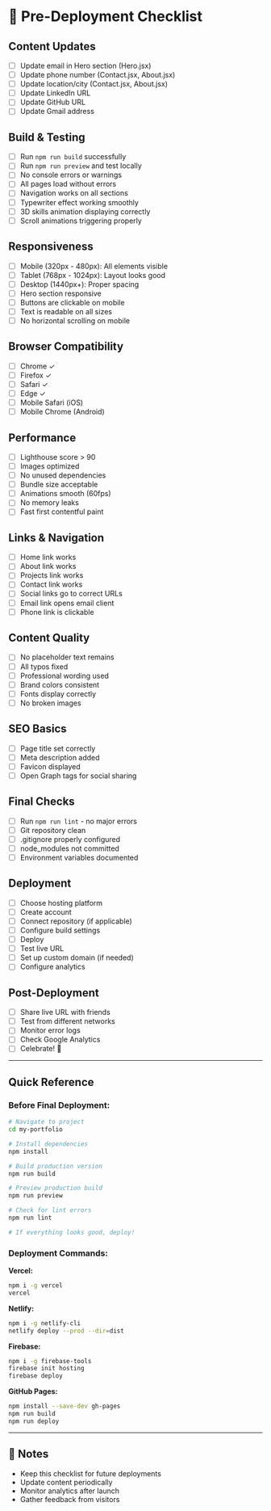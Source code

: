 # 🚀 Pre-Deployment Checklist

## Content Updates
- [ ] Update email in Hero section (Hero.jsx)
- [ ] Update phone number (Contact.jsx, About.jsx)
- [ ] Update location/city (Contact.jsx, About.jsx)
- [ ] Update LinkedIn URL
- [ ] Update GitHub URL
- [ ] Update Gmail address

## Build & Testing
- [ ] Run `npm run build` successfully
- [ ] Run `npm run preview` and test locally
- [ ] No console errors or warnings
- [ ] All pages load without errors
- [ ] Navigation works on all sections
- [ ] Typewriter effect working smoothly
- [ ] 3D skills animation displaying correctly
- [ ] Scroll animations triggering properly

## Responsiveness
- [ ] Mobile (320px - 480px): All elements visible
- [ ] Tablet (768px - 1024px): Layout looks good
- [ ] Desktop (1440px+): Proper spacing
- [ ] Hero section responsive
- [ ] Buttons are clickable on mobile
- [ ] Text is readable on all sizes
- [ ] No horizontal scrolling on mobile

## Browser Compatibility
- [ ] Chrome ✓
- [ ] Firefox ✓
- [ ] Safari ✓
- [ ] Edge ✓
- [ ] Mobile Safari (iOS)
- [ ] Mobile Chrome (Android)

## Performance
- [ ] Lighthouse score > 90
- [ ] Images optimized
- [ ] No unused dependencies
- [ ] Bundle size acceptable
- [ ] Animations smooth (60fps)
- [ ] No memory leaks
- [ ] Fast first contentful paint

## Links & Navigation
- [ ] Home link works
- [ ] About link works
- [ ] Projects link works
- [ ] Contact link works
- [ ] Social links go to correct URLs
- [ ] Email link opens email client
- [ ] Phone link is clickable

## Content Quality
- [ ] No placeholder text remains
- [ ] All typos fixed
- [ ] Professional wording used
- [ ] Brand colors consistent
- [ ] Fonts display correctly
- [ ] No broken images

## SEO Basics
- [ ] Page title set correctly
- [ ] Meta description added
- [ ] Favicon displayed
- [ ] Open Graph tags for social sharing

## Final Checks
- [ ] Run `npm run lint` - no major errors
- [ ] Git repository clean
- [ ] .gitignore properly configured
- [ ] node_modules not committed
- [ ] Environment variables documented

## Deployment
- [ ] Choose hosting platform
- [ ] Create account
- [ ] Connect repository (if applicable)
- [ ] Configure build settings
- [ ] Deploy
- [ ] Test live URL
- [ ] Set up custom domain (if needed)
- [ ] Configure analytics

## Post-Deployment
- [ ] Share live URL with friends
- [ ] Test from different networks
- [ ] Monitor error logs
- [ ] Check Google Analytics
- [ ] Celebrate! 🎉

---

## Quick Reference

### Before Final Deployment:
```bash
# Navigate to project
cd my-portfolio

# Install dependencies
npm install

# Build production version
npm run build

# Preview production build
npm run preview

# Check for lint errors
npm run lint

# If everything looks good, deploy!
```

### Deployment Commands:

**Vercel:**
```bash
npm i -g vercel
vercel
```

**Netlify:**
```bash
npm i -g netlify-cli
netlify deploy --prod --dir=dist
```

**Firebase:**
```bash
npm i -g firebase-tools
firebase init hosting
firebase deploy
```

**GitHub Pages:**
```bash
npm install --save-dev gh-pages
npm run build
npm run deploy
```

---

## 📝 Notes
- Keep this checklist for future deployments
- Update content periodically
- Monitor analytics after launch
- Gather feedback from visitors

